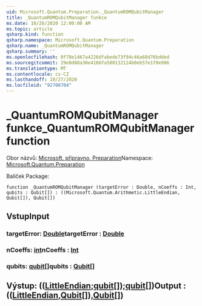 ```yaml
---
uid: Microsoft.Quantum.Preparation._QuantumROMQubitManager
title: _QuantumROMQubitManager funkce
ms.date: 10/26/2020 12:00:00 AM
ms.topic: article
qsharp.kind: function
qsharp.namespace: Microsoft.Quantum.Preparation
qsharp.name: _QuantumROMQubitManager
qsharp.summary: ''
ms.openlocfilehash: 0f78e1467a4226dfabede73f94c46a68d76bdded
ms.sourcegitcommit: 29e0d88a30e4166fa580132124b0eb57e1f0e986
ms.translationtype: MT
ms.contentlocale: cs-CZ
ms.lasthandoff: 10/27/2020
ms.locfileid: "92708704"
---
```

# <a name="_quantumromqubitmanager-function"></a><span data-ttu-id="2f5c0-102">_QuantumROMQubitManager funkce</span><span class="sxs-lookup"><span data-stu-id="2f5c0-102">_QuantumROMQubitManager function</span></span>

<span data-ttu-id="2f5c0-103">Obor názvů: [Microsoft. přípravno. Preparation](xref:Microsoft.Quantum.Preparation)</span><span class="sxs-lookup"><span data-stu-id="2f5c0-103">Namespace: [Microsoft.Quantum.Preparation](xref:Microsoft.Quantum.Preparation)</span></span>

<span data-ttu-id="2f5c0-104">Balíček [](https://nuget.org/packages/)</span><span class="sxs-lookup"><span data-stu-id="2f5c0-104">Package: [](https://nuget.org/packages/)</span></span>




```qsharp
function _QuantumROMQubitManager (targetError : Double, nCoeffs : Int, qubits : Qubit[]) : ((Microsoft.Quantum.Arithmetic.LittleEndian, Qubit[]), Qubit[])
```


## <a name="input"></a><span data-ttu-id="2f5c0-105">Vstup</span><span class="sxs-lookup"><span data-stu-id="2f5c0-105">Input</span></span>

### <a name="targeterror--double"></a><span data-ttu-id="2f5c0-106">targetError: [Double](xref:microsoft.quantum.lang-ref.double)</span><span class="sxs-lookup"><span data-stu-id="2f5c0-106">targetError : [Double](xref:microsoft.quantum.lang-ref.double)</span></span>




### <a name="ncoeffs--int"></a><span data-ttu-id="2f5c0-107">nCoeffs: [int](xref:microsoft.quantum.lang-ref.int)</span><span class="sxs-lookup"><span data-stu-id="2f5c0-107">nCoeffs : [Int](xref:microsoft.quantum.lang-ref.int)</span></span>




### <a name="qubits--qubit"></a><span data-ttu-id="2f5c0-108">qubits: [qubit](xref:microsoft.quantum.lang-ref.qubit)[]</span><span class="sxs-lookup"><span data-stu-id="2f5c0-108">qubits : [Qubit](xref:microsoft.quantum.lang-ref.qubit)[]</span></span>





## <a name="output--littleendianqubitqubit"></a><span data-ttu-id="2f5c0-109">Výstup: (([LittleEndian](xref:Microsoft.Quantum.Arithmetic.LittleEndian);[qubit](xref:microsoft.quantum.lang-ref.qubit)[]);[qubit](xref:microsoft.quantum.lang-ref.qubit)[])</span><span class="sxs-lookup"><span data-stu-id="2f5c0-109">Output : (([LittleEndian](xref:Microsoft.Quantum.Arithmetic.LittleEndian),[Qubit](xref:microsoft.quantum.lang-ref.qubit)[]),[Qubit](xref:microsoft.quantum.lang-ref.qubit)[])</span></span>

